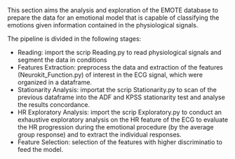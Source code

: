 This section aims the analysis and exploration of the EMOTE database to prepare the data for an emotional model that is capable of classifying the emotions given information contained in the physiological signals. 

The pipeline is divided in the following stages:

- Reading: import the scrip Reading.py to read physiological signals and segment the data in conditions
- Features Extraction: preprocess the data and extraction of the features (Neurokit_Function.py) of interest in the ECG signal, which were organized in a dataframe. 
- Stationarity Analysis: importat the scrip Stationarity.py to scan of the previous dataframe into the ADF and KPSS stationarity test and analyse the results concordance.
- HR Exploratory Analysis: import the scrip Exploratory.py to conduct an exhaustive exploratory analysis on the HR feature of the ECG to evaluate the HR progression during the emotional procedure (by the average group response) and to extract the individual responses. 
- Feature Selection: selection of the features with higher discriminatio to feed the model.


